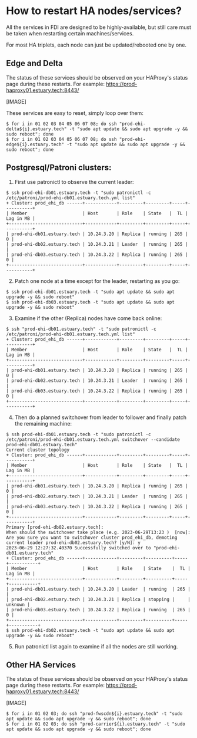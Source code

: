 
# How to restart HA nodes/services?

All the services in FDI are designed to be highly-available, but still care must be taken when restarting certain machines/services.

For most HA triplets, each node can just be updated/rebooted one by one.


## Edge and Delta

The status of these services should be observed on your HAProxy's status page during these restarts. For example: https://prod-haproxy01.estuary.tech:8443/

[IMAGE]

These services are easy to reset, simply loop over them:
```
$ for i in 01 02 03 04 05 06 07 08; do ssh "prod-ehi-delta${i}.estuary.tech" -t "sudo apt update && sudo apt upgrade -y && sudo reboot"; done
$ for i in 01 02 03 04 05 06 07 08; do ssh "prod-ehi-edge${i}.estuary.tech" -t "sudo apt update && sudo apt upgrade -y && sudo reboot"; done
```


## Postgresql/Patroni clusters:

1) First use patronictl to observe the current leader:
```
$ ssh prod-ehi-db01.estuary.tech -t "sudo patronictl -c /etc/patroni/prod-ehi-db01.estuary.tech.yml list"
+ Cluster: prod_ehi_db ------+------------+---------+---------+-----+-----------+
| Member                     | Host       | Role    | State   |  TL | Lag in MB |
+----------------------------+------------+---------+---------+-----+-----------+
| prod-ehi-db01.estuary.tech | 10.24.3.20 | Replica | running | 265 |         0 |
| prod-ehi-db02.estuary.tech | 10.24.3.21 | Leader  | running | 265 |           |
| prod-ehi-db03.estuary.tech | 10.24.3.22 | Replica | running | 265 |         0 |
+----------------------------+------------+---------+---------+-----+-----------+
```

2) Patch one node at a time except for the leader, restarting as you go:
```
$ ssh prod-ehi-db01.estuary.tech -t "sudo apt update && sudo apt upgrade -y && sudo reboot"
$ ssh prod-ehi-db03.estuary.tech -t "sudo apt update && sudo apt upgrade -y && sudo reboot"
```

3) Examine if the other (Replica) nodes have come back online:
```
$ ssh "prod-ehi-db01.estuary.tech" -t "sudo patronictl -c /etc/patroni/prod-ehi-db01.estuary.tech.yml list"
+ Cluster: prod_ehi_db ------+------------+---------+---------+-----+-----------+
| Member                     | Host       | Role    | State   |  TL | Lag in MB |
+----------------------------+------------+---------+---------+-----+-----------+
| prod-ehi-db01.estuary.tech | 10.24.3.20 | Replica | running | 265 |         0 |
| prod-ehi-db02.estuary.tech | 10.24.3.21 | Leader  | running | 265 |           |
| prod-ehi-db03.estuary.tech | 10.24.3.22 | Replica | running | 265 |         0 |
+----------------------------+------------+---------+---------+-----+-----------+
```

4) Then do a planned switchover from leader to follower and finally patch the remaining machine:
```
$ ssh prod-ehi-db01.estuary.tech -t "sudo patronictl -c /etc/patroni/prod-ehi-db01.estuary.tech.yml switchover --candidate prod-ehi-db01.estuary.tech"
Current cluster topology
+ Cluster: prod_ehi_db ------+------------+---------+---------+-----+-----------+
| Member                     | Host       | Role    | State   |  TL | Lag in MB |
+----------------------------+------------+---------+---------+-----+-----------+
| prod-ehi-db01.estuary.tech | 10.24.3.20 | Replica | running | 265 |         0 |
| prod-ehi-db02.estuary.tech | 10.24.3.21 | Leader  | running | 265 |           |
| prod-ehi-db03.estuary.tech | 10.24.3.22 | Replica | running | 265 |         0 |
+----------------------------+------------+---------+---------+-----+-----------+
Primary [prod-ehi-db02.estuary.tech]:            
When should the switchover take place (e.g. 2023-06-29T13:23 )  [now]: 
Are you sure you want to switchover cluster prod_ehi_db, demoting current leader prod-ehi-db02.estuary.tech? [y/N]: y
2023-06-29 12:27:32.40370 Successfully switched over to "prod-ehi-db01.estuary.tech"
+ Cluster: prod_ehi_db ------+------------+---------+----------+-----+-----------+
| Member                     | Host       | Role    | State    |  TL | Lag in MB |
+----------------------------+------------+---------+----------+-----+-----------+
| prod-ehi-db01.estuary.tech | 10.24.3.20 | Leader  | running  | 265 |           |
| prod-ehi-db02.estuary.tech | 10.24.3.21 | Replica | stopping |     |   unknown |
| prod-ehi-db03.estuary.tech | 10.24.3.22 | Replica | running  | 265 |         0 |
+----------------------------+------------+---------+----------+-----+-----------+
$ ssh prod-ehi-db02.estuary.tech -t "sudo apt update && sudo apt upgrade -y && sudo reboot"
```

5) Run patronictl list again to examine if all the nodes are still working.


## Other HA Services

The status of these services should be observed on your HAProxy's status page during these restarts. For example: https://prod-haproxy01.estuary.tech:8443/

[IMAGE]

```
$ for i in 01 02 03; do ssh "prod-fwscdn${i}.estuary.tech" -t "sudo apt update && sudo apt upgrade -y && sudo reboot"; done
$ for i in 01 02 03; do ssh "prod-carrier${i}.estuary.tech" -t "sudo apt update && sudo apt upgrade -y && sudo reboot"; done
```

